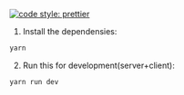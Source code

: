 <!-- [![Build Status](https://travis-ci.com/alexeyvakarchuk/TimeKeeper.svg?token=hEJ3ZFzxz6hQFxCcRXxD&branch=master)](https://travis-ci.com/alexeyvakarchuk/TimeKeeper) -->

[![code style: prettier](https://img.shields.io/badge/code_style-prettier-ff69b4.svg?style=flat-square)](https://github.com/prettier/prettier)

1. Install the dependensies:

```sh
yarn
```

2. Run this for development(server+client):

```sh
yarn run dev
```
